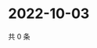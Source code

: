# 2022-10-03

共 0 条

<!-- BEGIN WEIBO -->
<!-- 最后更新时间 Mon Oct 03 2022 14:17:42 GMT+0800 (China Standard Time) -->

<!-- END WEIBO -->
